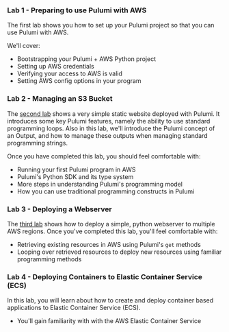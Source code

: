 ### Lab 1 - Preparing to use Pulumi with AWS

The first lab shows you how to set up your Pulumi project so that you can use Pulumi with AWS.

We'll cover:

  - Bootstrapping your Pulumi + AWS Python project
  - Setting up AWS credentials
  - Verifying your access to AWS is valid
  - Setting AWS config options in your program

### Lab 2 - Managing an S3 Bucket

The [second lab](./lab-02/README.md) shows a very simple static website deployed with Pulumi. It introduces some key Pulumi features, namely the ability to use standard programming loops. Also in this lab, we'll introduce the Pulumi concept of an Output, and how to manage these outputs when managing standard programming strings.

Once you have completed this lab, you should feel comfortable with:

 - Running your first Pulumi program in AWS
 - Pulumi's Python SDK and its type system
 - More steps in understanding Pulumi's programming model
 - How you can use traditional programming constructs in Pulumi

### Lab 3 - Deploying a Webserver

The [third lab](./lab-03/README.md) shows how to deploy a simple, python webserver to multiple AWS regions. Once you've completed this lab, you'll feel comfortable with:

 - Retrieving existing resources in AWS using Pulumi's `get` methods
 - Looping over retrieved resources to deploy new resources using familiar programming methods

### Lab 4 - Deploying Containers to Elastic Container Service (ECS)

In this lab, you will learn about how to create and deploy container based applications to Elastic Container Service (ECS).

  - You'll gain familiarity with with the AWS Elastic Container Service
